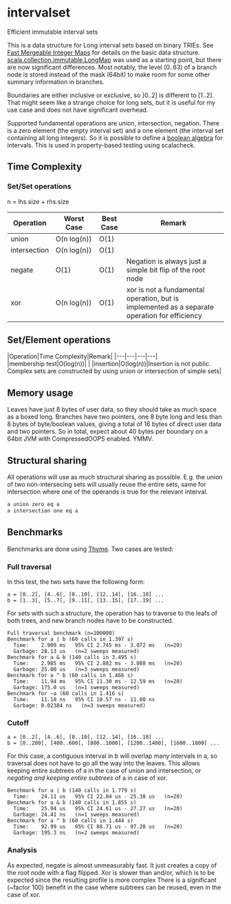 # intervalset

Efficient immutable interval sets

This is a data structure for Long interval sets based on binary TRIEs. See [Fast Mergeable Integer Maps](http://citeseerx.ist.psu.edu/viewdoc/summary?doi=10.1.1.37.5452) for details on the basic data structure. [scala.collection.immutable.LongMap](https://github.com/scala/scala/blob/d34388c1e8fad289a6198b127c6ae92c296d9246/src/library/scala/collection/immutable/LongMap.scala) was used as a starting point, but there are now significant differences. Most notably, the level (0..63) of a branch node is stored instead of the mask (64bit) to make room for some other summary information in branches.

Boundaries are either inclusive or exclusive, so ]0..2] is different to [1..2]. That might seem like a strange choice for long sets, but it is useful for my use case and does not have significant overhead.

Supported fundamental operations are union, intersection, negation. There is a zero element (the empty interval set) and a one element (the interval set containing all long integers). So it is possible to define a [boolean algebra](https://github.com/non/spire/blob/a0211697d993cade7c3618076ae997f84a6b5f3c/core/src/main/scala/spire/algebra/Bool.scala) for intervals. This is used in property-based testing using scalacheck.

## Time Complexity

### Set/Set operations

n = lhs.size + rhs.size

|Operation|Worst Case|Best Case|Remark|
|---|---|---|---|
|union|O(n&nbsp;log(n))|O(1)||
|intersection|O(n&nbsp;log(n))|O(1)||
|negate|O(1)|O(1)|Negation is always just a simple bit flip of the root node|
|xor|O(n&nbsp;log(n))|O(1)|xor is not a fundamental operation, but is implemented as a separate operation for efficiency|

## Set/Element operations

|Operation|Time Complexity|Remark|
|---|---|---|---|
|membership&nbsp;test|O(log(n))|   |
|insertion|O(log(n))|Insertion is not public. Complex sets are constructed by using union or intersection of simple sets|

## Memory usage

Leaves have just 8 bytes of user data, so they should take as much space as a boxed long. Branches have two pointers, one 8 byte long and less than 8 bytes of byte/boolean values, giving a total of 16 bytes of direct user data and two pointers. So in total, expect about 40 bytes per boundary on a 64bit JVM with CompressedOOPS enabled. YMMV.

## Structural sharing

All operations will use as much structural sharing as possible. E.g. the union of two non-intersecing sets will usually reuse the entire sets, same for intersection where one of the operands is true for the relevant interval.

```scala
a union zero eq a
a intersection one eq a
```
    
## Benchmarks

Benchmarks are done using [Thyme](https://github.com/Ichoran/thyme). Two cases are tested:

### Full traversal

In this test, the two sets have the following form:

```
a = [0..2[, [4..6[, [8..10[, [12..14[, [16..18[ ...
b = [1..3[, [5..7[, [9..11[, [13..15[, [17..19[ ...
```

For sets with such a structure, the operation has to traverse to the leafs of both trees, and new branch nodes have to be constructed.

```
Full traversal benchmark (n=100000)
Benchmark for a | b (60 calls in 1.397 s)
  Time:    2.909 ms   95% CI 2.745 ms - 3.072 ms   (n=20)
  Garbage: 28.13 us   (n=2 sweeps measured)
Benchmark for a & b (140 calls in 3.495 s)
  Time:    2.985 ms   95% CI 2.882 ms - 3.088 ms   (n=20)
  Garbage: 25.00 us   (n=3 sweeps measured)
Benchmark for a ^ b (60 calls in 1.466 s)
  Time:    11.94 ms   95% CI 11.30 ms - 12.59 ms   (n=20)
  Garbage: 175.0 us   (n=1 sweeps measured)
Benchmark for ~a (60 calls in 1.416 s)
  Time:    11.18 ns   95% CI 10.57 ns - 11.80 ns   
  Garbage: 0.02384 ns   (n=3 sweeps measured)
```

### Cutoff

```
a = [0..2[, [4..6[, [8..10[, [12..14[, [16..18[ ...
b = [0..200[, [400..600[, [800..1000[, [1200..1400[, [1600..1800[ ...
```

For this case, a contiguous interval in b will overlap many intervals in a, so traversal does not have to go all the way into the leaves. This allows keeping entire subtrees of a in the case of union and intersection, or _negating and keeping entire subtrees_ of a in case of xor.


```
Benchmark for a | b (140 calls in 1.779 s)
  Time:    24.11 us   95% CI 22.84 us - 25.38 us   (n=20)
Benchmark for a & b (140 calls in 1.855 s)
  Time:    25.94 us   95% CI 24.61 us - 27.27 us   (n=20)
  Garbage: 24.41 ns   (n=1 sweeps measured)
Benchmark for a ^ b (60 calls in 1.444 s)
  Time:    92.99 us   95% CI 88.71 us - 97.28 us   (n=20)
  Garbage: 195.3 ns   (n=2 sweeps measured)
```

### Analysis

As expected, negate is almost unmeasurably fast. It just creates a copy of the root node with a flag flipped. 
Xor is slower than and/or, which is to be expected since the resulting profile is more complex
There is a significant (~factor 100) benefit in the case where subtrees can be reused, even in the case of xor.
